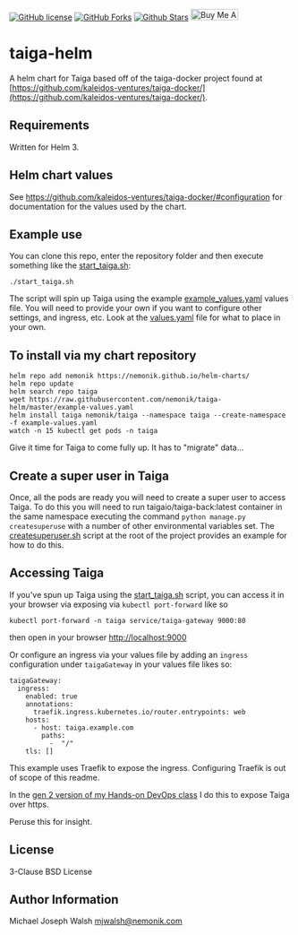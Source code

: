 [![GitHub license](https://img.shields.io/github/license/nemonik/taiga-helm)](./LICENSE)
[![GitHub Forks](https://img.shields.io/github/forks/nemonik/taiga-helm?style=social)](https://github.com/nemonik/ameersbn-gitlab-helm/network/members)
[![Github Stars](https://img.shields.io/github/stars/nemonik/taiga-helm?style=social)](https://github.com/nemonik/ameersbn-gitlab-helm/stargazers)
<a href="https://www.buymeacoffee.com/nemonik" target="_blank"><img src="https://cdn.buymeacoffee.com/buttons/default-orange.png" alt="Buy Me A Coffee" height="20" width="85"></a>

# taiga-helm

A helm chart for Taiga based off of the taiga-docker project found at [https://github.com/kaleidos-ventures/taiga-docker/](https://github.com/kaleidos-ventures/taiga-docker/).

## Requirements

Written for Helm 3.

## Helm chart values

See <https://github.com/kaleidos-ventures/taiga-docker/#configuration> for documentation for the values used by the chart.

## Example use

You can clone this repo, enter the repository folder and then execute something like the [start_taiga.sh](start_taiga.sh):

```
./start_taiga.sh
```

The script will spin up Taiga using the example [example_values.yaml](example_values.yaml) values file. You will need
to provide your own if you want to configure other settings, and ingress, etc. Look at the [values.yaml](values.yaml)
file for what to place in your own.

## To install via my chart repository

```
helm repo add nemonik https://nemonik.github.io/helm-charts/
helm repo update
helm search repo taiga
wget https://raw.githubusercontent.com/nemonik/taiga-helm/master/example-values.yaml
helm install taiga nemonik/taiga --namespace taiga --create-namespace -f example-values.yaml
watch -n 15 kubectl get pods -n taiga
```

Give it time for Taiga to come fully up. It has to "migrate" data...

## Create a super user in Taiga

Once, all the pods are ready you will need to create a super user to access Taiga. To do this you
will need to run taigaio/taiga-back:latest container in the same namespace executing the command
`python manage.py createsuperuse` with a number of other environmental variables set. The
[createsuperuser.sh](createsuperuser.sh) script at the root of the project provides an example
for how to do this.

## Accessing Taiga

If you've spun up Taiga using the [start_taiga.sh](start_taiga.sh) script, you can access it in your
browser via exposing via `kubectl port-forward` like so

```
kubectl port-forward -n taiga service/taiga-gateway 9000:80
```

then open in your browser [http://localhost:9000](http://localhost:9000)

Or configure an ingress via your values file by adding an `ingress` configuration under
`taigaGateway` in your values file likes so:

```
taigaGateway:
  ingress:
    enabled: true
    annotations:
      traefik.ingress.kubernetes.io/router.entrypoints: web
    hosts:
      - host: taiga.example.com
        paths:
          -  "/"
    tls: []
```

This example uses Traefik to expose the ingress. Configuring Traefik is out of scope of this
readme.

In the [gen 2 version of my Hands-on DevOps class](https://github.com/nemonik/hands-on-DevOps-gen2/tree/master/taiga) I do this to expose Taiga over https.

Peruse this for insight.

## License

3-Clause BSD License

## Author Information

Michael Joseph Walsh <mjwalsh@nemonik.com>
